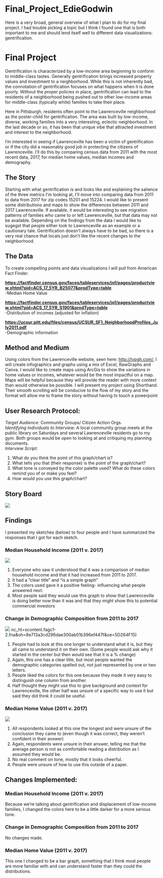 # Final_Project_EdieGodwin
Here is a very broad, general overveiw of what I plan to do for my final project. I had trouble picking a topic but I think I found one that is both important to me and should lend itself well to different data visualizations: gentrification.
# Final Project #
Gentrification is characterized by a low-income area beginning to conform to middle-class tastes. Generally gentrification brings increased property values and investment to a neighborhood. While this is not inherently bad, the connotation of gentrification focuses on what happens when it is done poorly. Without the proper policies in place, gentrification can lead to the residents of a neighborhood being pushed out to other low-income areas for middle-class (typically white) families to take their place.

Here in Pittsburgh, residents often point to the Lawrenceville neighborhood as the poster-child for gentrification. The area was built by low-income, diverse, working families into a very interesting, eclectic neighborhood. In the last decade or so, it has been that unique vibe that attracted investment and interest to the neighborhood.

I’m interested in seeing if Lawrenceville has been a victim of gentrification or if the city did a reasonably good job in protecting the citizens of Lawrenceville. I’ll do this by comparing census data from 2011 with the most recent data, 2017, for median home values, median incomes and demography. 
## The Story ##
Starting with what gentrification is and looks like and explaining the salience of the three metrics I'm looking at, I'll move into comparing data from 2011 to data from 2017 for zip codes 15201 and 15224. I would like to present some distributions and maps to show the differences between 2011 and 2017 Lawrenceville. If available, it would be interesting to see migration patterns of families who came to or left Lawrenceville, but that data may not be available.
Depending on the findings from the data I would like to sugegst that people either look to Lawrenceville as an example or a cautionary tale. Gentrification doesn't always have to be bad, so there is a very real chance that locals just don’t like the recent changes to the neighborhood.  
## The Data ##
To create compelling points and data visualizations I will pull from American Fact Finder. 

**https://factfinder.census.gov/faces/tableservices/jsf/pages/productview.xhtml?pid=ACS_17_5YR_B25077&prodType=table**  
	-Median Home Value

**https://factfinder.census.gov/faces/tableservices/jsf/pages/productview.xhtml?pid=ACS_17_5YR_S1901&prodType=table**  
	-Distribution of incomes (adjusted for inflation)

**https://ucsur.pitt.edu/files/census/UCSUR_SF1_NeighborhoodProfiles_July2011.pdf**  
	-Demographic information 
	
## Method and Medium ##
Using colors from the Lawrenceville website, seen here: http://lvpgh.com/, I will create infographics and graphs using a mix of Excel, RawGraphs and Canva. I would like to create maps using ArcGis to show the variations in home values or incomes, whatever would be the most impactful on a map. Maps will be helpful because they will provide the reader with more context than would otherwise be possible.
I will present my project using Shorthand. Their smooth scrolling will be conducive to the flow of my story and the format will allow me to frame the story without having to touch a powerpoint 

## User Research Protocol: ## 
_Target Audience:_ Community Groups/ Citizen Action Orgs.  
_Identifying Individuals to Interview:_ A local community group meets at the public library on Saturdays and several Lawrenceville residents go to my gym. Both groups would be open to looking at and critiquing my planning documents.  
_Interview Script:_
1.  What do you think the point of this graph/chart is?  
2.  What tells you that (their response) is the point of the graph/chart?  
3.  What tone is conveyed by the color palette used? What do these colors remind you of or make you feel?  
4.  How would you use this graph/chart?  

## Story Board ##  
![](https://scontent.fagc1-1.fna.fbcdn.net/v/t1.15752-9/52702695_325076335020297_8607014285366788096_n.jpg?_nc_cat=101&_nc_ht=scontent.fagc1-1.fna&oh=922bf9cfd5ace06adca6de9b5b62687a&oe=5D25D2FF)  

## Findings ##  
I presented my sketches (below) to four people and I have summarized the responses that I got for each sketch.  

### Median Household Income (2011 v. 2017) ###  
![](https://scontent.fagc1-1.fna.fbcdn.net/v/t1.15752-9/52740097_579814135818081_2627625979119403008_n.jpg?_nc_cat=101&_nc_ht=scontent.fagc1-1.fna&oh=2d928418b774eefa3dfe0d6e8908eb99&oe=5D242C0F)  
1.  Everyone who saw it understood that it was a comparison of median household income and that it had increased from 2011 to 2017.  
2.  It had a “clear title” and “is a simple graph”  
3.  The colors used gave it a positive feeling- influencing what people answered next:  
4.  Most people said they would use this graph to show that Lawrenceville is doing better now than it was and that they might show this to potential commercial investors  

### Change in Demographic Composition from 2011 to 2017 ###
![](https://scontent.fagc1-2.fna.fbcdn.net/v/t1.15752-9/52654483_259027008351171_9163194502746210304_n.jpg?_nc_cat=111&_)  nc_ht=scontent.fagc1-2.fna&oh=8e713a3cd296dae300ab01b396ef447f&oe=5D264F15)  
1.  People had to look at this one longer to understand what it is, but they all came to understand it on their own. (Some people would ask why it started in the center but then would see that it is a % change)  
2.  Again, this one has a clear title, but most people wanted the demographic categories spelled out, not just represented by one or two letters.  
3.  People liked the colors for this one because they made it very easy to distinguish one column from another.  
4.  Half thought they might use this to give background and context for Lawrenceville, the other half was unsure of a specific way to use it but said they did think it could be useful.  

### Median Home Value (2011 v. 2017) ###
![](https://scontent.fagc1-2.fna.fbcdn.net/v/t1.15752-9/52913791_375043333315424_3205811465734848512_n.jpg?_nc_cat=100&_nc_ht=scontent.fagc1-2.fna&oh=0dfbe1ec49cd098052a05c549852c7ba&oe=5D25A8DE)  
1.  All respondents looked at this one the longest and were unsure of the conclusion they came to (even though it was correct, they weren’t confident in their answer)  
2.  Again, respondents were unsure in their answer, telling me that the average person is not as comfortable reading a distribution as I assumed they would be.  
3.  No real comment on tone, mostly that it looks cheerful.  
4.  People were unsure of how to use this outside of a paper.  

## Changes Implemented: ##  

### Median Household Income (2011 v. 2017) ###  
Because we’re talking about gentrification and displacement of low-income families, I changed the colors here to be a little darker for a more serious tone.  
### Change in Demographic Composition from 2011 to 2017 ###  
No changes made.  
### Median Home Value (2011 v. 2017) ###  
This one I changed to be a bar graph, something that I think most people are more familiar with and can understand faster than they could the distributions.  

